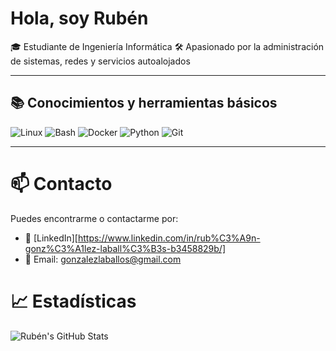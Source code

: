 # Hola, soy Rubén

🎓 Estudiante de Ingeniería Informática
🛠️ Apasionado por la administración de sistemas, redes y servicios autoalojados

---

## 📚 Conocimientos y herramientas básicos

![Linux](https://img.shields.io/badge/Linux-FCC624?style=flat-square&logo=linux&logoColor=black)
![Bash](https://img.shields.io/badge/Bash-4EAA25?style=flat-square&logo=gnubash&logoColor=white)
![Docker](https://img.shields.io/badge/Docker-2496ED?style=flat-square&logo=docker&logoColor=white)
![Python](https://img.shields.io/badge/Python-3776AB?style=flat-square&logo=python&logoColor=white)
![Git](https://img.shields.io/badge/Git-F05032?style=flat-square&logo=git&logoColor=white)

---

# 📫 Contacto

Puedes encontrarme o contactarme por:

- 💼 [LinkedIn][https://www.linkedin.com/in/rub%C3%A9n-gonz%C3%A1lez-laball%C3%B3s-b3458829b/]
- 📧 Email: gonzalezlaballos@gmail.com

# 📈 Estadísticas

![Rubén's GitHub Stats](https://github-readme-stats.vercel.app/api?username=rubengonlab&show_icons=true&theme=radical)
